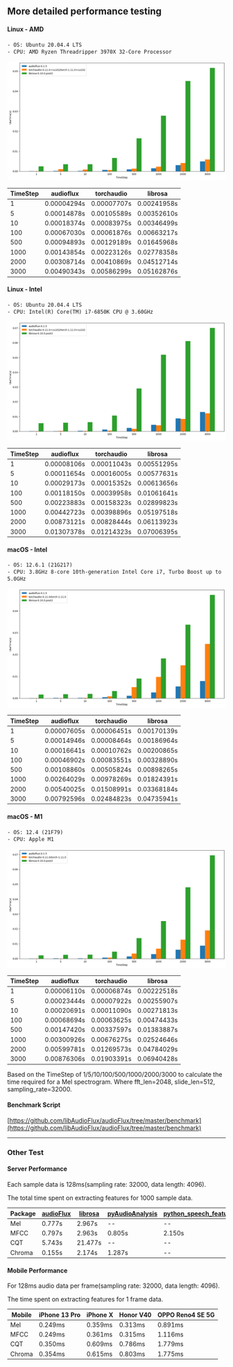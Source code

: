 ## More detailed performance testing

#### Linux - AMD

	- OS: Ubuntu 20.04.4 LTS
	- CPU: AMD Ryzen Threadripper 3970X 32-Core Processor
  
<img src='../image/benchmark/linux_amd_1.png'>

| TimeStep | audioflux   | torchaudio  | librosa     | 
| -------- |  --------   |  ---------  |  ------     |
| 1        | 0.00004294s | 0.00007707s | 0.00241958s |
| 5        | 0.00014878s | 0.00105589s | 0.00352610s |
| 10       | 0.00018374s | 0.00083975s | 0.00346499s |
| 100      | 0.00067030s | 0.00061876s | 0.00663217s |
| 500      | 0.00094893s | 0.00129189s | 0.01645968s |
| 1000     | 0.00143854s | 0.00223126s | 0.02778358s |
| 2000     | 0.00308714s | 0.00410869s | 0.04512714s |
| 3000     | 0.00490343s | 0.00586299s | 0.05162876s |

#### Linux - Intel

	- OS: Ubuntu 20.04.4 LTS
	- CPU: Intel(R) Core(TM) i7-6850K CPU @ 3.60GHz
      
<img src='../image/benchmark/linux_intel_1.png'>
   
| TimeStep | audioflux   | torchaudio  | librosa     | 
| -------- |  --------   |  ---------  |  ------     |
| 1        | 0.00008106s | 0.00011043s | 0.00551295s |
| 5        | 0.00011654s | 0.00016005s | 0.00577631s |
| 10       | 0.00029173s | 0.00015352s | 0.00613656s |
| 100      | 0.00118150s | 0.00039958s | 0.01061641s |
| 500      | 0.00223883s | 0.00158323s | 0.02899823s |
| 1000     | 0.00442723s | 0.00398896s | 0.05197518s |
| 2000     | 0.00873121s | 0.00828444s | 0.06113923s |
| 3000     | 0.01307378s | 0.01214323s | 0.07006395s |


#### macOS - Intel

	- OS: 12.6.1 (21G217)
	- CPU: 3.8GHz 8‑core 10th-generation Intel Core i7, Turbo Boost up to 5.0GHz

<img src='../image/benchmark/mac_x86_1.png'>
        
| TimeStep | audioflux   | torchaudio  | librosa     | 
| -------- |  --------   |  ---------  |  ------     |
| 1        | 0.00007605s | 0.00006451s | 0.00170139s |
| 5        | 0.00014946s | 0.00008464s | 0.00186964s |
| 10       | 0.00016641s | 0.00010762s | 0.00200865s |
| 100      | 0.00046902s | 0.00083551s | 0.00328890s |
| 500      | 0.00108860s | 0.00505824s | 0.00898265s |
| 1000     | 0.00264029s | 0.00978269s | 0.01824391s |
| 2000     | 0.00540025s | 0.01508991s | 0.03368184s |
| 3000     | 0.00792596s | 0.02484823s | 0.04735941s |

#### macOS - M1
	
	- OS: 12.4 (21F79)
	- CPU: Apple M1
    
<img src='../image/benchmark/mac_arm_1.png'>
        
| TimeStep | audioflux   | torchaudio  | librosa     | 
| -------- |  --------   |  ---------  |  ------     |
| 1        | 0.00006110s | 0.00006874s | 0.00222518s |
| 5        | 0.00023444s | 0.00007922s | 0.00255907s |
| 10       | 0.00020691s | 0.00011090s | 0.00271813s |
| 100      | 0.00068694s | 0.00063625s | 0.00474433s |
| 500      | 0.00147420s | 0.00337597s | 0.01383887s |
| 1000     | 0.00300926s | 0.00676275s | 0.02524646s |
| 2000     | 0.00599781s | 0.01269573s | 0.04784029s |
| 3000     | 0.00876306s | 0.01903391s | 0.06940428s |


Based on the TimeStep of 1/5/10/100/500/1000/2000/3000 to calculate the time required for a Mel spectrogram.
Where fft_len=2048, slide_len=512, sampling_rate=32000.

#### Benchmark Script
[https://github.com/libAudioFlux/audioFlux/tree/master/benchmark](https://github.com/libAudioFlux/audioFlux/tree/master/benchmark)

------
### Other Test

#### Server Performance

Each sample data is 128ms(sampling rate: 32000, data length: 4096).

The total time spent on extracting features for 1000 sample data.

| Package    | [audioFlux](https://github.com/libAudioFlux/audioFlux) | [librosa](https://github.com/librosa/librosa) | [pyAudioAnalysis](https://github.com/tyiannak/pyAudioAnalysis) | [python\_speech\_features](https://github.com/jameslyons/python_speech_features) |
| ------ |  ------ |  ------ |  ------ |  ------ | 
| Mel    | 0.777s    | 2.967s  | --              | --                       |
| MFCC   | 0.797s    | 2.963s  | 0.805s          | 2.150s                   |
| CQT    | 5.743s    | 21.477s | --              | --                       |
| Chroma | 0.155s    | 2.174s  | 1.287s          | --                       |

#### Mobile Performance

For 128ms audio data per frame(sampling rate: 32000, data length: 4096).

The time spent on extracting features for 1 frame data.

| Mobile | iPhone 13 Pro | iPhone X | Honor V40 | OPPO Reno4 SE 5G |
| ------ |  ------ |  ------ |  ------ |  ------ | 
| Mel    | 0.249ms       | 0.359ms  | 0.313ms   | 0.891ms          |
| MFCC   | 0.249ms       | 0.361ms  | 0.315ms   | 1.116ms          |
| CQT    | 0.350ms       | 0.609ms  | 0.786ms   | 1.779ms          |
| Chroma | 0.354ms       | 0.615ms  | 0.803ms   | 1.775ms          |